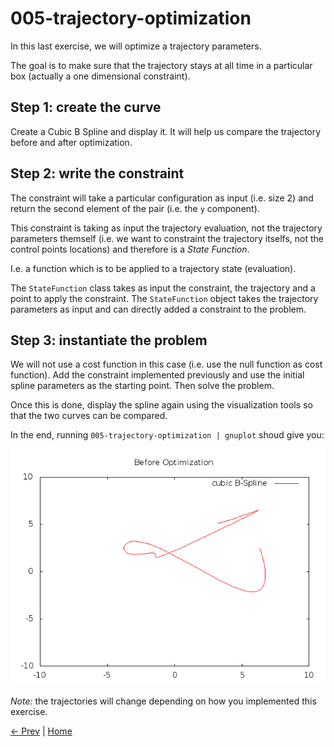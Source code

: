 005-trajectory-optimization
===========================

In this last exercise, we will optimize a trajectory parameters.

The goal is to make sure that the trajectory stays at all time in a
particular box (actually a one dimensional constraint).


Step 1: create the curve
------------------------

Create a Cubic B Spline and display it. It will help us compare the
trajectory before and after optimization.


Step 2: write the constraint
----------------------------

The constraint will take a particular configuration as input
(i.e. size 2) and return the second element of the pair (i.e. the `y`
component).

This constraint is taking as input the trajectory evaluation, not the
trajectory parameters themself (i.e. we want to constraint the
trajectory itselfs, not the control points locations) and therefore is
a *State Function*.

I.e. a function which is to be applied to a trajectory state
(evaluation).

The `StateFunction` class takes as input the constraint, the
trajectory and a point to apply the constraint. The `StateFunction`
object takes the trajectory parameters as input and can directly added
a constraint to the problem.


Step 3: instantiate the problem
-------------------------------

We will not use a cost function in this case (i.e. use the null
function as cost function). Add the constraint implemented previously
and use the initial spline parameters as the starting point. Then
solve the problem.

Once this is done, display the spline again using the visualization
tools so that the two curves can be compared.


In the end, running `005-trajectory-optimization | gnuplot` shoud give you:

![Result](doc/result.png)

*Note:* the trajectories will change depending on how you implemented
 this exercise.

[← Prev][ex4] | [Home][main]

 [main]: https://github.com/roboptim/roboptim-tutorial/
 [ex4]: https://github.com/roboptim/roboptim-tutorial/tree/master/src/004-bspline
